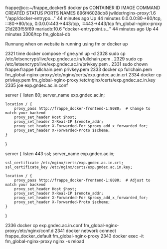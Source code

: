 frappe@cc:~/frappe_docker$ docker ps
CONTAINER ID   IMAGE                     COMMAND                  CREATED          STATUS          PORTS                                                                      NAMES
896f46028cb8   jwilder/nginx-proxy:1.6   "/app/docker-entrypo…"   44 minutes ago   Up 44 minutes   0.0.0.0:80->80/tcp, :::80->80/tcp, 0.0.0.0:443->443/tcp, :::443->443/tcp   fm_global-nginx-proxy
21d283f55f69   mariadb:10.6              "docker-entrypoint.s…"   44 minutes ago   Up 44 minutes   3306/tcp                                                                   fm_global-db

Runnung when on website is running using fm or docker up


 2321  time docker compose -f  gne.yml up -d
 2328  sudo cp /etc/letsencrypt/live/exp.gndec.ac.in/fullchain.pem .
 2329  sudo cp /etc/letsencrypt/live/exp.gndec.ac.in/privkey.pem .
 2331  sudo chown frappe:frappe fullchain.pem privkey.pem 
 2333  docker cp fullchain.pem fm_global-nginx-proxy:/etc/nginx/certs/exp.gndec.ac.in.crt
 2334  docker cp privkey.pem fm_global-nginx-proxy:/etc/nginx/certs/exp.gndec.ac.in.key
 2335  joe exp.gndec.ac.in.conf


server {
    listen 80;
    server_name exp.gndec.ac.in;

    location / {
        proxy_pass http://frappe_docker-frontend-1:8080;  # Change to match your backend
        proxy_set_header Host $host;
        proxy_set_header X-Real-IP $remote_addr;
        proxy_set_header X-Forwarded-For $proxy_add_x_forwarded_for;
        proxy_set_header X-Forwarded-Proto $scheme;
    }
}

server {
    listen 443 ssl;
    server_name exp.gndec.ac.in;

    ssl_certificate /etc/nginx/certs/exp.gndec.ac.in.crt;
    ssl_certificate_key /etc/nginx/certs/exp.gndec.ac.in.key;

    location / {
        proxy_pass http://frappe_docker-frontend-1:8080;  # Adjust to match your backend
        proxy_set_header Host $host;
        proxy_set_header X-Real-IP $remote_addr;
        proxy_set_header X-Forwarded-For $proxy_add_x_forwarded_for;
        proxy_set_header X-Forwarded-Proto $scheme;
    }
}




 2336  docker cp exp.gndec.ac.in.conf fm_global-nginx-proxy:/etc/nginx/conf.d
 2341  docker network connect frappe_docker_default fm_global-nginx-proxy
 2343  docker exec -it fm_global-nginx-proxy nginx -s reload
